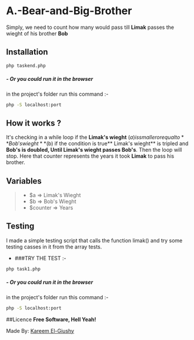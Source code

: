 #  A.-Bear-and-Big-Brother

Simply, we need to count how many would pass till **Limak** passes the wieght of his brother **Bob**

## Installation

```bash
php taskend.php
```
##### - Or you could run it in the browser
in the project's folder run this command :-
```bash
php -S localhost:port
```

## How it works ?

It's checking in a while loop if the **Limak's wieght** ($a) is smaller or equal to** Bob's wieght** ($b) if the condition is true** Limak's wieght** is tripled and **Bob's **is doubled, Until **Limak's wieght** passes** Bob's**. Then the loop will stop. Here that counter represents the years it took **Limak** to pass his brother.

## Variables
>* $a => Limak's Wieght
>* $b => Bob's Wieght
>*  $counter => Years

## Testing
I made a simple testing script that calls the function limak() and try some testing casses in it from the array tests.

* ###TRY THE TEST :-

```bash
php task1.php
```
##### - Or you could run it in the browser
in the project's folder run this command :-
```bash
php -S localhost:port
```

##Licence
**Free Software, Hell Yeah!**

Made By: [Kareem El-Giushy](https://github.com/KareemEl-Giushy/ "Kareem El-Giushy")